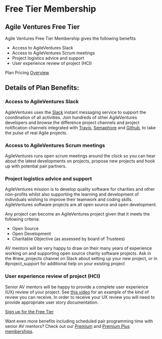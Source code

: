 # Free Tier Membership

## Agile Ventures Free Tier

Agile Ventures Free Tier Membership gives the following benefits

- Access to AgileVentures Slack
- Access to AgileVentures Scrum meetings
- Project logistics advice and support
- User experience review of project (HCI)

Plan Pricing [Overview](http://www.agileventures.org/pricing)

## Details of Plan Benefits:

### Access to AgileVentures Slack

AgileVentures uses the [Slack](https://slack.com/) instant messaging service to support the coordination of all activities.  Join hundreds of other AgileVentures developers and browse the difference project channels and project notification channels integrated with [Travis](https://travis-ci.org/), [Semaphore](https://semaphoreci.com/) and [Github](https://github.com/), to take the pulse of real Agile projects.

### Access to AgileVentures Scrum meetings

AgileVentures runs open scrum meetings around the clock so you can hear about the latest developments on projects, propose new projects and hook up with potential pair partners.


### Project logistics advice and support

AgileVentures mission is to develop quality software for charities and other non-profits whilst also supporting the learning and development of individuals wishing to improve their teamwork and coding skills.  AgileVentures software projects are all open source and open development.  

Any project can become an AgileVentures project given that it meets the following criteria:

- Open Source
- Open Development
- Charitable Objective (as assessed by board of Trustees)

AV mentors will be very happy to draw on their many years of experience working on and supporting open source charity software projects.  Ask in the #new_projects channel on Slack about setting up your new project, or in #project_support for additional help on your existing project

### User experience review of project (HCI)

Senior AV mentors will be happy to provide a complete user experience (UX) review of your project.   See [this video](https://www.youtube.com/watch?v=9c1-LMlyaVc) for an example of the kind of review you can receive.  In order to receive your UX review you will need to provide appropriate user story documentation.

[Sign up for the Free Tier](http://www.agileventures.org/users/sign_up)

Want even more benefits including scheduled pair programming time with senior AV mentors?  Check out our [Premium](http://www.agileventures.org/charges/new) and [Premium Plus memberships](http://www.agileventures.org/premiumplus).
